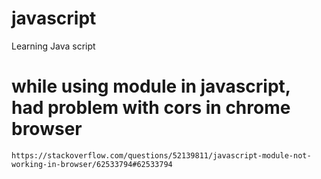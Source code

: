 # javascript
Learning Java script
# while using module in javascript, had problem with cors in chrome browser
`https://stackoverflow.com/questions/52139811/javascript-module-not-working-in-browser/62533794#62533794 `
